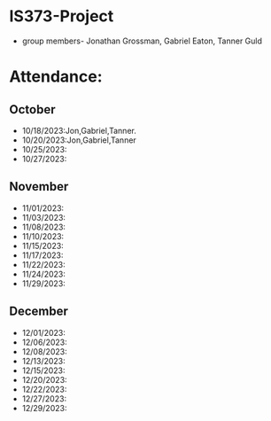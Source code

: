 # IS373-Project
- group members- Jonathan Grossman, Gabriel Eaton, Tanner Guld

# Attendance:

## October
- 10/18/2023:Jon,Gabriel,Tanner.
- 10/20/2023:Jon,Gabriel,Tanner
- 10/25/2023:
- 10/27/2023:

## November
- 11/01/2023:
- 11/03/2023:
- 11/08/2023:
- 11/10/2023:
- 11/15/2023:
- 11/17/2023:
- 11/22/2023:
- 11/24/2023:
- 11/29/2023:

## December
- 12/01/2023:
- 12/06/2023:
- 12/08/2023:
- 12/13/2023:
- 12/15/2023:
- 12/20/2023:
- 12/22/2023:
- 12/27/2023:
- 12/29/2023:

